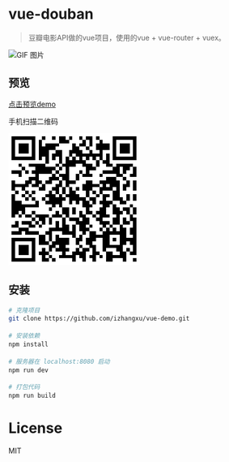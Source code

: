 # vue-douban

> 豆瓣电影API做的vue项目，使用的vue + vue-router + vuex。

![GIF 图片](/screenshot/douban.gif)

## 预览
[点击预览demo](http://www.izhangxu.com/vue_douban/)

手机扫描二维码

![qr](/screenshot/qr.png)

## 安装

``` bash
# 克隆项目
git clone https://github.com/izhangxu/vue-demo.git

# 安装依赖
npm install

# 服务器在 localhost:8080 启动
npm run dev

# 打包代码
npm run build

```

# License  

MIT